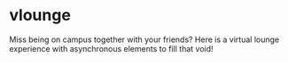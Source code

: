# vlounge

Miss being on campus together with your friends? Here is a virtual lounge experience with asynchronous elements to fill that void!